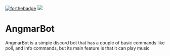 [![forthebadge](https://forthebadge.com/images/badges/made-with-python.svg)](https://www.python.org/downloads/release/python-386/)
[<img src="https://img.shields.io/badge/discord.py-rewrite-blue.svg?style=flat-square">](https://github.com/Rapptz/discord.py)

# AngmarBot 
AngmarBot is a simple discord bot that has a couple of basic commands like poll, and info commands, but its main feature is that it can play music 
